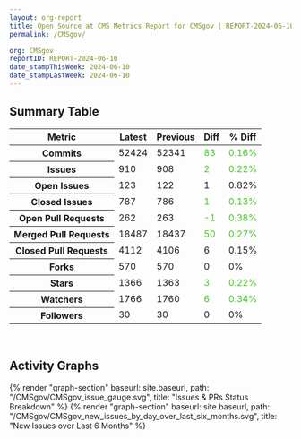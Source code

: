 ```yaml
---
layout: org-report
title: Open Source at CMS Metrics Report for CMSgov | REPORT-2024-06-10
permalink: /CMSgov/

org: CMSgov
reportID: REPORT-2024-06-10
date_stampThisWeek: 2024-06-10
date_stampLastWeek: 2024-06-10
---
```

<div class="summary-table">
  <table class="usa-table usa-table--borderless">
    <h2> Summary Table </h2>
    <thead>
      <tr>
        <th scope="col">Metric</th>
        <th scope="col">Latest</th>
        <th scope="col">Previous</th>
        <th scope="col">Diff</th>
        <th scope="col">% Diff</th>
      </tr>
    </thead>
    <tbody>
      <tr>
        <th scope="row">Commits</th>
        <td>52424</td>
        <td>52341</td>
        <td style="color: #45c527" >83</td>
        <td style="color: #45c527" >0.16%</td>
      </tr>
      <tr>
        <th scope="row">Issues</th>
        <td>910</td>
        <td>908</td>
        <td style="color: #45c527" >2</td>
        <td style="color: #45c527" >0.22%</td>
      </tr>
      <tr>
        <th scope="row">Open Issues</th>
        <td>123</td>
        <td>122</td>
        <td style="" >1</td>
        <td style="" >0.82%</td>
      </tr>
      <tr>
        <th scope="row">Closed Issues</th>
        <td>787</td>
        <td>786</td>
        <td style="color: #45c527" >1</td>
        <td style="color: #45c527" >0.13%</td>
      </tr>
      <tr>
        <th scope="row">Open Pull Requests</th>
        <td>262</td>
        <td>263</td>
        <td style="color: #45c527" >-1</td>
        <td style="color: #45c527" >0.38%</td>
      </tr>
      <tr>
        <th scope="row">Merged Pull Requests</th>
        <td>18487</td>
        <td>18437</td>
        <td style="color: #45c527" >50</td>
        <td style="color: #45c527" >0.27%</td>
      </tr>
      <tr>
        <th scope="row">Closed Pull Requests</th>
        <td>4112</td>
        <td>4106</td>
        <td style="" >6</td>
        <td style="" >0.15%</td>
      </tr>
      <tr>
        <th scope="row">Forks</th>
        <td>570</td>
        <td>570</td>
        <td style="" >0</td>
        <td style="" >0%</td>
      </tr>
      <tr>
        <th scope="row">Stars</th>
        <td>1366</td>
        <td>1363</td>
        <td style="color: #45c527" >3</td>
        <td style="color: #45c527" >0.22%</td>
      </tr>
      <tr>
        <th scope="row">Watchers</th>
        <td>1766</td>
        <td>1760</td>
        <td style="color: #45c527" >6</td>
        <td style="color: #45c527" >0.34%</td>
      </tr>
      <tr>
        <th scope="row">Followers</th>
        <td>30</td>
        <td>30</td>
        <td style="" >0</td>
        <td style="" >0%</td>
      </tr>
    </tbody>
  </table>
</div>
<div class="graph-container">
  <br>
  <h2>Activity Graphs</h2>
  <div class="all-graphs">
    <!--- Issues/PRs Status Breakdown Graph -->
    {% render "graph-section" baseurl: site.baseurl, path: "/CMSgov/CMSgov_issue_gauge.svg", title: "Issues & PRs Status Breakdown" %}
    <!-- New Issues over Last 6 Months -->
    {% render "graph-section" baseurl: site.baseurl, path: "/CMSgov/CMSgov_new_issues_by_day_over_last_six_months.svg", title: "New Issues over Last 6 Months" %}
  </div>
</div>